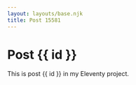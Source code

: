 ```yaml
---
layout: layouts/base.njk
title: Post 15581
---
```


# Post {{ id }}

This is post {{ id }} in my Eleventy project.
